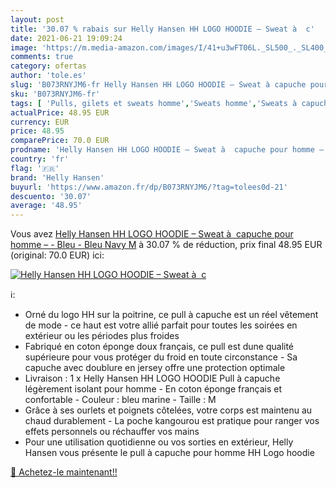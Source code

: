```yaml
---
layout: post
title: '30.07 % rabais sur Helly Hansen HH LOGO HOODIE – Sweat à  c'
date: 2021-06-21 19:09:24
image: 'https://m.media-amazon.com/images/I/41+u3wFT06L._SL500_._SL400_.jpg'
comments: true
category: ofertas
author: 'tole.es'
slug: 'B073RNYJM6-fr Helly Hansen HH LOGO HOODIE – Sweat à capuche pour homme –...'
sku: 'B073RNYJM6-fr'
tags: [ 'Pulls, gilets et sweats homme','Sweats homme','Sweats à capuche homme','Vêtements','Vêtements homme','helly hansen', ]
actualPrice: 48.95 EUR
currency: EUR
price: 48.95
comparePrice: 70.0 EUR
prodname: 'Helly Hansen HH LOGO HOODIE – Sweat à  capuche pour homme – - Bleu - Bleu  Navy   M'
country: 'fr'
flag: '🇫🇷'
brand: 'Helly Hansen'
buyurl: 'https://www.amazon.fr/dp/B073RNYJM6/?tag=tolees0d-21'
descuento: '30.07'
average: '48.95'
---
```


Vous avez [Helly Hansen HH LOGO HOODIE – Sweat à  capuche pour homme – - Bleu - Bleu  Navy   M](https://www.amazon.fr/dp/B073RNYJM6/?tag=tolees0d-21)  à  30.07 % de réduction, prix final  48.95 EUR (original: 70.0 EUR) ici:

[![Helly Hansen HH LOGO HOODIE – Sweat à  c](https://m.media-amazon.com/images/I/41+u3wFT06L._SL500_._SL400_.jpg)](https://www.amazon.fr/dp/B073RNYJM6/?tag=tolees0d-21)

ℹ️:

- Orné du logo HH sur la poitrine, ce pull à capuche est un réel vêtement de mode - ce haut est votre allié parfait pour toutes les soirées en extérieur ou les périodes plus froides
- Fabriqué en coton éponge doux français, ce pull est dune qualité supérieure pour vous protéger du froid en toute circonstance - Sa capuche avec doublure en jersey offre une protection optimale
- Livraison : 1 x Helly Hansen HH LOGO HOODIE Pull à capuche légèrement isolant pour homme - En coton éponge français et confortable - Couleur : bleu marine - Taille : M
- Grâce à ses ourlets et poignets côtelées, votre corps est maintenu au chaud durablement - La poche kangourou est pratique pour ranger vos effets personnels ou réchauffer vos mains
- Pour une utilisation quotidienne ou vos sorties en extérieur, Helly Hansen vous présente le pull à capuche pour homme HH Logo hoodie

[🛒 Achetez-le maintenant!!](https://www.amazon.fr/dp/B073RNYJM6/?tag=tolees0d-21)
